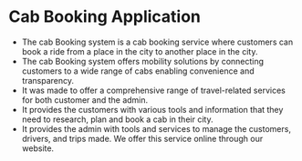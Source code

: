 <h1> Cab Booking Application </h1>
<ul> <li>The cab Booking system is a cab booking service where customers can book a ride from a place in the city to another place in the city. </li>
<li>The cab Booking system offers mobility solutions by connecting customers to a wide range of cabs enabling convenience and transparency. </li>
<li>It was made to offer a comprehensive range of travel-related services for both customer and the admin.</li> <li> It provides the customers with various tools and information that they need to research, plan and book a cab in their city. </li> <Li> It provides the admin with tools and services to manage the customers, drivers, and trips made. We offer this service online through our website.</li>
</ul>
